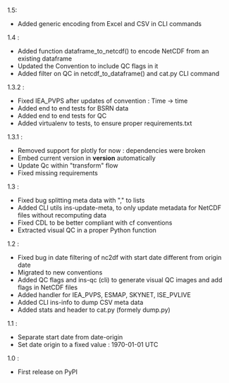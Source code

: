 1.5: 
* Added generic encoding from Excel and CSV in CLI commands

1.4 :
* Added function dataframe_to_netcdf() to encode NetCDF from an existing dataframe
* Updated the Convention to include QC flags in it
* Added filter on QC in netcdf_to_dataframe() and cat.py CLI command

1.3.2 :
* Fixed IEA_PVPS after updates of convention : Time -> time
* Added end to end tests for BSRN data
* Added end to end tests for QC
* Added virtualenv to tests, to ensure proper requirements.txt

1.3.1 :
* Removed support for plotly for now : dependencies were broken
* Embed current version in __version__ automatically
* Update Qc within "transform" flow
* Fixed missing requirements 

1.3 :
* Fixed bug splitting meta data with "," to lists
* Added CLI utils ins-update-meta, to only update metadata for NetCDF files without recomputing data
* Fixed CDL to be better compliant with cf conventions
* Extracted visual QC in a proper Python function

1.2 :
* Fixed bug in date filtering of nc2df with start date different from origin date
* Migrated to new conventions
* Added QC flags and ins-qc (cli) to generate visual QC images and add flags in NetCDF files
* Added handler for IEA_PVPS, ESMAP, SKYNET, ISE_PVLIVE
* Added CLI ins-info to dump CSV meta data
* Added stats and header to cat.py (formely dump.py)

1.1 :
* Separate start date from date-origin
* Set date origin to a fixed value : 1970-01-01 UTC

1.0 :
* First release on PyPI